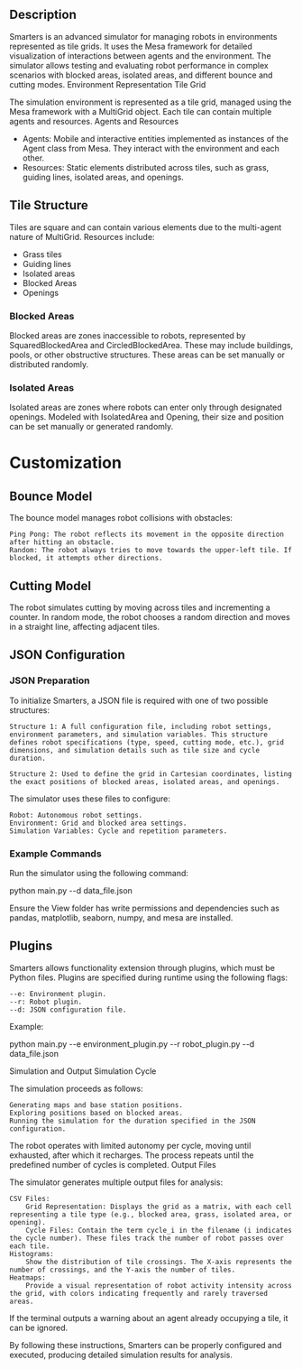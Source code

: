 ## Description

Smarters is an advanced simulator for managing robots in environments represented as tile grids. It uses the Mesa framework for detailed visualization of interactions between agents and the environment. The simulator allows testing and evaluating robot performance in complex scenarios with blocked areas, isolated areas, and different bounce and cutting modes.
Environment Representation
Tile Grid

The simulation environment is represented as a tile grid, managed using the Mesa framework with a MultiGrid object. Each tile can contain multiple agents and resources.
Agents and Resources

  - Agents: Mobile and interactive entities implemented as instances of the Agent class from Mesa. They interact with the environment and each other.
  - Resources: Static elements distributed across tiles, such as grass, guiding lines, isolated areas, and openings.

## Tile Structure

Tiles are square and can contain various elements due to the multi-agent nature of MultiGrid. Resources include:

  - Grass tiles
  - Guiding lines
  - Isolated areas
  - Blocked Areas
  -  Openings
    

### Blocked Areas

Blocked areas are zones inaccessible to robots, represented by SquaredBlockedArea and CircledBlockedArea. These may include buildings, pools, or other obstructive structures. These areas can be set manually or distributed randomly.

### Isolated Areas

Isolated areas are zones where robots can enter only through designated openings. Modeled with IsolatedArea and Opening, their size and position can be set manually or generated randomly.

# Customization

## Bounce Model

The bounce model manages robot collisions with obstacles:

    Ping Pong: The robot reflects its movement in the opposite direction after hitting an obstacle.
    Random: The robot always tries to move towards the upper-left tile. If blocked, it attempts other directions.

## Cutting Model

The robot simulates cutting by moving across tiles and incrementing a counter. In random mode, the robot chooses a random direction and moves in a straight line, affecting adjacent tiles.

## JSON Configuration
### JSON Preparation

To initialize Smarters, a JSON file is required with one of two possible structures:

    Structure 1: A full configuration file, including robot settings, environment parameters, and simulation variables. This structure defines robot specifications (type, speed, cutting mode, etc.), grid dimensions, and simulation details such as tile size and cycle duration.

    Structure 2: Used to define the grid in Cartesian coordinates, listing the exact positions of blocked areas, isolated areas, and openings.

The simulator uses these files to configure:

    Robot: Autonomous robot settings.
    Environment: Grid and blocked area settings.
    Simulation Variables: Cycle and repetition parameters.

### Example Commands

Run the simulator using the following command:

python main.py --d data_file.json

Ensure the View folder has write permissions and dependencies such as pandas, matplotlib, seaborn, numpy, and mesa are installed.

## Plugins

Smarters allows functionality extension through plugins, which must be Python files. Plugins are specified during runtime using the following flags:

    --e: Environment plugin.
    --r: Robot plugin.
    --d: JSON configuration file.

Example:

python main.py --e environment_plugin.py --r robot_plugin.py --d data_file.json

Simulation and Output
Simulation Cycle

The simulation proceeds as follows:

    Generating maps and base station positions.
    Exploring positions based on blocked areas.
    Running the simulation for the duration specified in the JSON configuration.

The robot operates with limited autonomy per cycle, moving until exhausted, after which it recharges. The process repeats until the predefined number of cycles is completed.
Output Files

The simulator generates multiple output files for analysis:

    CSV Files:
        Grid Representation: Displays the grid as a matrix, with each cell representing a tile type (e.g., blocked area, grass, isolated area, or opening).
        Cycle Files: Contain the term cycle_i in the filename (i indicates the cycle number). These files track the number of robot passes over each tile.
    Histograms:
        Show the distribution of tile crossings. The X-axis represents the number of crossings, and the Y-axis the number of tiles.
    Heatmaps:
        Provide a visual representation of robot activity intensity across the grid, with colors indicating frequently and rarely traversed areas.

If the terminal outputs a warning about an agent already occupying a tile, it can be ignored.

By following these instructions, Smarters can be properly configured and executed, producing detailed simulation results for analysis.
